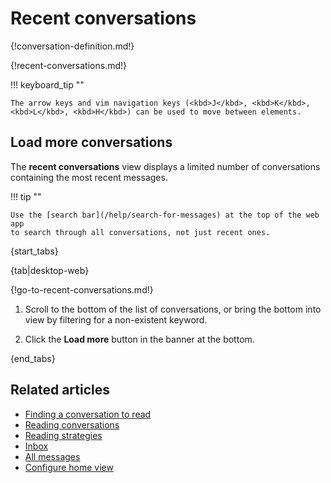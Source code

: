 # Recent conversations

{!conversation-definition.md!}

{!recent-conversations.md!}

!!! keyboard_tip ""

    The arrow keys and vim navigation keys (<kbd>J</kbd>, <kbd>K</kbd>,
    <kbd>L</kbd>, <kbd>H</kbd>) can be used to move between elements.

## Load more conversations

The **recent conversations** view displays a limited number of conversations
containing the most recent messages.

!!! tip ""

    Use the [search bar](/help/search-for-messages) at the top of the web app
    to search through all conversations, not just recent ones.

{start_tabs}

{tab|desktop-web}

{!go-to-recent-conversations.md!}

1. Scroll to the bottom of the list of conversations, or bring the bottom into
   view by filtering for a non-existent keyword.

1. Click the **Load more** button in the banner at the bottom.

{end_tabs}

## Related articles
* [Finding a conversation to read](/help/finding-a-conversation-to-read)
* [Reading conversations](/help/reading-conversations)
* [Reading strategies](/help/reading-strategies)
* [Inbox](/help/inbox)
* [All messages](/help/all-messages)
* [Configure home view](/help/configure-home-view)
